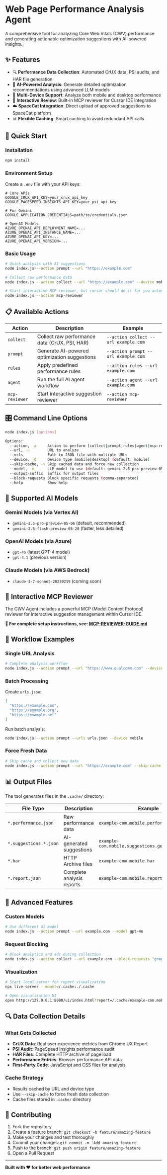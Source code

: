 # Web Page Performance Analysis Agent

A comprehensive tool for analyzing Core Web Vitals (CWV) performance and generating actionable optimization suggestions with AI-powered insights.

## ✨ Features

- 🔍 **Performance Data Collection**: Automated CrUX data, PSI audits, and HAR file generation
- 🤖 **AI-Powered Analysis**: Generate detailed optimization recommendations using advanced LLM models
- 📱 **Multi-Device Support**: Analyze both mobile and desktop performance
- 🎯 **Interactive Review**: Built-in MCP reviewer for Cursor IDE integration
- ☁️ **SpaceCat Integration**: Direct upload of approved suggestions to SpaceCat platform
- 📊 **Flexible Caching**: Smart caching to avoid redundant API calls

## 🚀 Quick Start

### Installation

```bash
npm install
```

### Environment Setup

Create a `.env` file with your API keys:

```env
# Core APIs
GOOGLE_CRUX_API_KEY=your_crux_api_key
GOOGLE_PAGESPEED_INSIGHTS_API_KEY=your_psi_api_key

# For Gemini
GOOGLE_APPLICATION_CREDENTIALS=path/to/credentials.json

# OpenAI Models
AZURE_OPENAI_API_DEPLOYMENT_NAME=...
AZURE_OPENAI_API_INSTANCE_NAME=...
AZURE_OPENAI_API_KEY=...
AZURE_OPENAI_API_VERSION=...
```

### Basic Usage

```bash
# Quick analysis with AI suggestions
node index.js --action prompt --url "https://example.com"

# Collect raw performance data
node index.js --action collect --url "https://example.com" --device mobile

# Start interactive MCP reviewer, but cursor should do it for you automatically
node index.js --action mcp-reviewer
```

## 📋 Available Actions

| Action | Description | Example |
|--------|-------------|---------|
| `collect` | Collect raw performance data (CrUX, PSI, HAR) | `--action collect --url example.com` |
| `prompt` | Generate AI-powered optimization suggestions | `--action prompt --url example.com` |
| `rules` | Apply predefined performance rules | `--action rules --url example.com` |
| `agent` | Run the full AI agent workflow | `--action agent --url example.com` |
| `mcp-reviewer` | Start interactive suggestion reviewer | `--action mcp-reviewer` |

## 🎛️ Command Line Options

```bash
node index.js [options]

Options:
  --action, -a     Action to perform [collect|prompt|rules|agent|mcp-reviewer]
  --url, -u        URL to analyze
  --urls           Path to JSON file with multiple URLs
  --device, -d     Device type [mobile|desktop] (default: mobile)
  --skip-cache, -s Skip cached data and force new collection
  --model, -m      LLM model to use (default: gemini-2.5-pro-preview-05-06)
  --output-suffix  Suffix for output files
  --block-requests Block specific requests (comma-separated)
  --help           Show help
```

## 🤖 Supported AI Models

### Gemini Models (via Vertex AI)
- `gemini-2.5-pro-preview-05-06` (default, recommended)
- `gemini-2.5-flash-preview-05-20` (faster, less detailed)

### OpenAI Models (via Azure)
- `gpt-4o` (latest GPT-4 model)
- `gpt-4.1` (previous version)

### Claude Models (via AWS Bedrock)
- `claude-3-7-sonnet-20250219` (coming soon)

## 🎯 Interactive MCP Reviewer

The CWV Agent includes a powerful MCP (Model Context Protocol) reviewer for interactive suggestion management within Cursor IDE.

**📖 For complete setup instructions, see: [MCP-REVIEWER-GUIDE.md](./MCP-REVIEWER-GUIDE.md)**

## 📁 Workflow Examples

### Single URL Analysis
```bash
# Complete analysis workflow
node index.js --action prompt --url "https://www.qualcomm.com" --device mobile
```

### Batch Processing
Create `urls.json`:
```json
[
  "https://example.com",
  "https://example.org",
  "https://example.net"
]
```

Run batch analysis:
```bash
node index.js --action prompt --urls urls.json --device mobile
```

### Force Fresh Data
```bash
# Skip cache and collect new data
node index.js --action prompt --url "https://example.com" --skip-cache
```

## 📊 Output Files

The tool generates files in the `.cache/` directory:

| File Type | Description | Example |
|-----------|-------------|---------|
| `*.performance.json` | Raw performance data | `example-com.mobile.performance.json` |
| `*.suggestions.*.json` | AI-generated suggestions | `example-com.mobile.suggestions.gemini25pro.json` |
| `*.har` | HTTP Archive files | `example-com.mobile.har` |
| `*.report.json` | Complete analysis reports | `example-com.mobile.report.json` |

## 🔧 Advanced Features

### Custom Models
```bash
# Use different AI model
node index.js --action prompt --url example.com --model gpt-4o
```

### Request Blocking
```bash
# Block analytics and ads during collection
node index.js --action collect --url example.com --block-requests "google-analytics,facebook"
```

### Visualization
```bash
# Start local server for report visualization
npx live-server --mount=/.cache:./.cache

# Open visualization UI
open http://127.0.0.1:8080/ui/index.html?report=/.cache/example-com.mobile.report.json
```


## 🔍 Data Collection Details

### What Gets Collected
- **CrUX Data**: Real user experience metrics from Chrome UX Report
- **PSI Audit**: PageSpeed Insights performance audit
- **HAR Files**: Complete HTTP archive of page load
- **Performance Entries**: Browser performance API data
- **First-Party Code**: JavaScript and CSS files for analysis

### Cache Strategy
- Results cached by URL and device type
- Use `--skip-cache` to force fresh data collection
- Cache files stored in `.cache/` directory

## 🤝 Contributing

1. Fork the repository
2. Create a feature branch: `git checkout -b feature/amazing-feature`
3. Make your changes and test thoroughly
4. Commit your changes: `git commit -m 'Add amazing feature'`
5. Push to the branch: `git push origin feature/amazing-feature`
6. Open a Pull Request

---

**Built with ❤️ for better web performance**